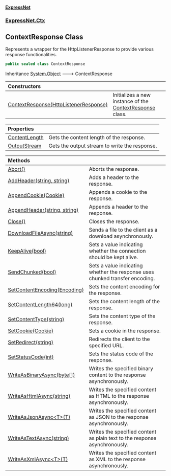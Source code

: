 #### [ExpressNet](ExpressNet.md 'ExpressNet')
### [ExpressNet.Ctx](ExpressNet.Ctx.md 'ExpressNet.Ctx')

## ContextResponse Class

Represents a wrapper for the HttpListenerResponse to provide various response functionalities.

```csharp
public sealed class ContextResponse
```

Inheritance [System.Object](https://docs.microsoft.com/en-us/dotnet/api/System.Object 'System.Object') &#129106; ContextResponse

| Constructors | |
| :--- | :--- |
| [ContextResponse(HttpListenerResponse)](ExpressNet.Ctx.ContextResponse.ContextResponse(System.Net.HttpListenerResponse).md 'ExpressNet.Ctx.ContextResponse.ContextResponse(System.Net.HttpListenerResponse)') | Initializes a new instance of the [ContextResponse](ExpressNet.Ctx.ContextResponse.md 'ExpressNet.Ctx.ContextResponse') class. |

| Properties | |
| :--- | :--- |
| [ContentLength](ExpressNet.Ctx.ContextResponse.ContentLength.md 'ExpressNet.Ctx.ContextResponse.ContentLength') | Gets the content length of the response. |
| [OutputStream](ExpressNet.Ctx.ContextResponse.OutputStream.md 'ExpressNet.Ctx.ContextResponse.OutputStream') | Gets the output stream to write the response. |

| Methods | |
| :--- | :--- |
| [Abort()](ExpressNet.Ctx.ContextResponse.Abort().md 'ExpressNet.Ctx.ContextResponse.Abort()') | Aborts the response. |
| [AddHeader(string, string)](ExpressNet.Ctx.ContextResponse.AddHeader(string,string).md 'ExpressNet.Ctx.ContextResponse.AddHeader(string, string)') | Adds a header to the response. |
| [AppendCookie(Cookie)](ExpressNet.Ctx.ContextResponse.AppendCookie(System.Net.Cookie).md 'ExpressNet.Ctx.ContextResponse.AppendCookie(System.Net.Cookie)') | Appends a cookie to the response. |
| [AppendHeader(string, string)](ExpressNet.Ctx.ContextResponse.AppendHeader(string,string).md 'ExpressNet.Ctx.ContextResponse.AppendHeader(string, string)') | Appends a header to the response. |
| [Close()](ExpressNet.Ctx.ContextResponse.Close().md 'ExpressNet.Ctx.ContextResponse.Close()') | Closes the response. |
| [DownloadFileAsync(string)](ExpressNet.Ctx.ContextResponse.DownloadFileAsync(string).md 'ExpressNet.Ctx.ContextResponse.DownloadFileAsync(string)') | Sends a file to the client as a download asynchronously. |
| [KeepAlive(bool)](ExpressNet.Ctx.ContextResponse.KeepAlive(bool).md 'ExpressNet.Ctx.ContextResponse.KeepAlive(bool)') | Sets a value indicating whether the connection should be kept alive. |
| [SendChunked(bool)](ExpressNet.Ctx.ContextResponse.SendChunked(bool).md 'ExpressNet.Ctx.ContextResponse.SendChunked(bool)') | Sets a value indicating whether the response uses chunked transfer encoding. |
| [SetContentEncoding(Encoding)](ExpressNet.Ctx.ContextResponse.SetContentEncoding(System.Text.Encoding).md 'ExpressNet.Ctx.ContextResponse.SetContentEncoding(System.Text.Encoding)') | Sets the content encoding for the response. |
| [SetContentLength64(long)](ExpressNet.Ctx.ContextResponse.SetContentLength64(long).md 'ExpressNet.Ctx.ContextResponse.SetContentLength64(long)') | Sets the content length of the response. |
| [SetContentType(string)](ExpressNet.Ctx.ContextResponse.SetContentType(string).md 'ExpressNet.Ctx.ContextResponse.SetContentType(string)') | Sets the content type of the response. |
| [SetCookie(Cookie)](ExpressNet.Ctx.ContextResponse.SetCookie(System.Net.Cookie).md 'ExpressNet.Ctx.ContextResponse.SetCookie(System.Net.Cookie)') | Sets a cookie in the response. |
| [SetRedirect(string)](ExpressNet.Ctx.ContextResponse.SetRedirect(string).md 'ExpressNet.Ctx.ContextResponse.SetRedirect(string)') | Redirects the client to the specified URL. |
| [SetStatusCode(int)](ExpressNet.Ctx.ContextResponse.SetStatusCode(int).md 'ExpressNet.Ctx.ContextResponse.SetStatusCode(int)') | Sets the status code of the response. |
| [WriteAsBinaryAsync(byte[])](ExpressNet.Ctx.ContextResponse.WriteAsBinaryAsync(byte[]).md 'ExpressNet.Ctx.ContextResponse.WriteAsBinaryAsync(byte[])') | Writes the specified binary content to the response asynchronously. |
| [WriteAsHtmlAsync(string)](ExpressNet.Ctx.ContextResponse.WriteAsHtmlAsync(string).md 'ExpressNet.Ctx.ContextResponse.WriteAsHtmlAsync(string)') | Writes the specified content as HTML to the response asynchronously. |
| [WriteAsJsonAsync&lt;T&gt;(T)](ExpressNet.Ctx.ContextResponse.WriteAsJsonAsync_T_(T).md 'ExpressNet.Ctx.ContextResponse.WriteAsJsonAsync<T>(T)') | Writes the specified content as JSON to the response asynchronously. |
| [WriteAsTextAsync(string)](ExpressNet.Ctx.ContextResponse.WriteAsTextAsync(string).md 'ExpressNet.Ctx.ContextResponse.WriteAsTextAsync(string)') | Writes the specified content as plain text to the response asynchronously. |
| [WriteAsXmlAsync&lt;T&gt;(T)](ExpressNet.Ctx.ContextResponse.WriteAsXmlAsync_T_(T).md 'ExpressNet.Ctx.ContextResponse.WriteAsXmlAsync<T>(T)') | Writes the specified content as XML to the response asynchronously. |
